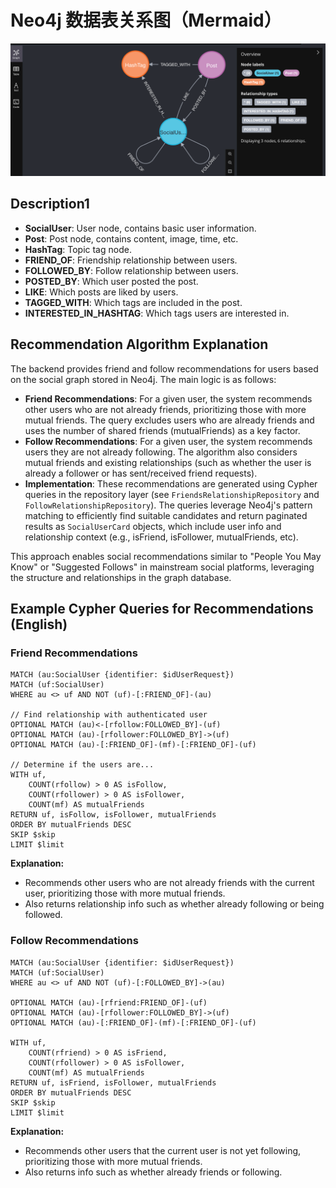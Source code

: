 # Neo4j 数据表关系图（Mermaid）

![img.png](img.png)

## Description1
- **SocialUser**: User node, contains basic user information.
- **Post**: Post node, contains content, image, time, etc.
- **HashTag**: Topic tag node.
- **FRIEND_OF**: Friendship relationship between users.
- **FOLLOWED_BY**: Follow relationship between users.
- **POSTED_BY**: Which user posted the post.
- **LIKE**: Which posts are liked by users.
- **TAGGED_WITH**: Which tags are included in the post.
- **INTERESTED_IN_HASHTAG**: Which tags users are interested in.

## Recommendation Algorithm Explanation

The backend provides friend and follow recommendations for users based on the social graph stored in Neo4j. The main logic is as follows:

- **Friend Recommendations**: For a given user, the system recommends other users who are not already friends, prioritizing those with more mutual friends. The query excludes users who are already friends and uses the number of shared friends (mutualFriends) as a key factor.
- **Follow Recommendations**: For a given user, the system recommends users they are not already following. The algorithm also considers mutual friends and existing relationships (such as whether the user is already a follower or has sent/received friend requests).
- **Implementation**: These recommendations are generated using Cypher queries in the repository layer (see `FriendsRelationshipRepository` and `FollowRelationshipRepository`). The queries leverage Neo4j's pattern matching to efficiently find suitable candidates and return paginated results as `SocialUserCard` objects, which include user info and relationship context (e.g., isFriend, isFollower, mutualFriends, etc).

This approach enables social recommendations similar to "People You May Know" or "Suggested Follows" in mainstream social platforms, leveraging the structure and relationships in the graph database.

## Example Cypher Queries for Recommendations (English)

### Friend Recommendations
```cypher
MATCH (au:SocialUser {identifier: $idUserRequest})
MATCH (uf:SocialUser)
WHERE au <> uf AND NOT (uf)-[:FRIEND_OF]-(au)

// Find relationship with authenticated user
OPTIONAL MATCH (au)<-[rfollow:FOLLOWED_BY]-(uf)
OPTIONAL MATCH (au)-[rfollower:FOLLOWED_BY]->(uf)
OPTIONAL MATCH (au)-[:FRIEND_OF]-(mf)-[:FRIEND_OF]-(uf)

// Determine if the users are...
WITH uf,
    COUNT(rfollow) > 0 AS isFollow,
    COUNT(rfollower) > 0 AS isFollower,
    COUNT(mf) AS mutualFriends
RETURN uf, isFollow, isFollower, mutualFriends
ORDER BY mutualFriends DESC
SKIP $skip
LIMIT $limit
```
**Explanation:**
- Recommends other users who are not already friends with the current user, prioritizing those with more mutual friends.
- Also returns relationship info such as whether already following or being followed.

### Follow Recommendations
```cypher
MATCH (au:SocialUser {identifier: $idUserRequest})
MATCH (uf:SocialUser)
WHERE au <> uf AND NOT (uf)-[:FOLLOWED_BY]->(au)

OPTIONAL MATCH (au)-[rfriend:FRIEND_OF]-(uf)
OPTIONAL MATCH (au)-[rfollower:FOLLOWED_BY]->(uf)
OPTIONAL MATCH (au)-[:FRIEND_OF]-(mf)-[:FRIEND_OF]-(uf)

WITH uf,
    COUNT(rfriend) > 0 AS isFriend,
    COUNT(rfollower) > 0 AS isFollower,
    COUNT(mf) AS mutualFriends
RETURN uf, isFriend, isFollower, mutualFriends
ORDER BY mutualFriends DESC
SKIP $skip
LIMIT $limit
```
**Explanation:**
- Recommends other users that the current user is not yet following, prioritizing those with more mutual friends.
- Also returns info such as whether already friends or following.


